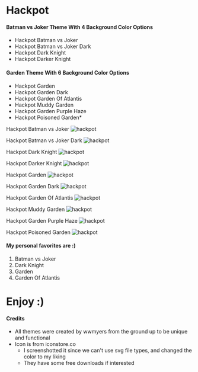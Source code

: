 # Hackpot

#### Batman vs Joker Theme With 4 Background Color Options
* Hackpot Batman vs Joker
* Hackpot Batman vs Joker Dark
* Hackpot Dark Knight
* Hackpot Darker Knight

#### Garden Theme With 6 Background Color Options
* Hackpot Garden
* Hackpot Garden Dark
* Hackpot Garden Of Atlantis
* Hackpot Muddy Garden
* Hackpot Garden Purple Haze
* Hackpot Poisoned Garden*

Hackpot Batman vs Joker
![hackpot](https://github.com/wwmyers/hackpot/raw/master/images/hackpotbatmanvsjoker.png)

Hackpot Batman vs Joker Dark
![hackpot](https://github.com/wwmyers/hackpot/raw/master/images/hackpotbatmanvsjokerdark.png)

Hackpot Dark Knight
![hackpot](https://github.com/wwmyers/hackpot/raw/master/images/hackpotdarkknight.png)

Hackpot Darker Knight
![hackpot](https://github.com/wwmyers/hackpot/raw/master/images/hackpotdarkerknight.png)

Hackpot Garden
![hackpot](https://github.com/wwmyers/hackpot/raw/master/images/hackpotgarden.png)

Hackpot Garden Dark
![hackpot](https://github.com/wwmyers/hackpot/raw/master/images/hackpotgardendark.png)

Hackpot Garden Of Atlantis
![hackpot](https://github.com/wwmyers/hackpot/raw/master/images/hackpotgardenofatlantis.png)

Hackpot Muddy Garden
![hackpot](https://github.com/wwmyers/hackpot/raw/master/images/hackpotmuddygarden.png)

Hackpot Garden Purple Haze
![hackpot](https://github.com/wwmyers/hackpot/raw/master/images/hackpotgardenpurplehaze.png)

Hackpot Poisoned Garden
![hackpot](https://github.com/wwmyers/hackpot/raw/master/images/hackpotpoisonedgarden.png)

#### My personal favorites are :)
1. Batman vs Joker
2. Dark Knight
3. Garden
4. Garden Of Atlantis

# Enjoy :)

#### Credits
* All themes were created by wwmyers from the ground up to be unique and functional
* Icon is from iconstore.co
  * I screenshotted it since we can't use svg file types, and changed the color to my liking
  * They have some free downloads if interested

<!--ctrl+shift+v to preview-->